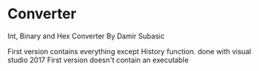 # Converter
Int, Binary and Hex Converter
By Damir Subasic

First version contains everything except History function.
done with visual studio 2017
First version doesn't contain an executable
